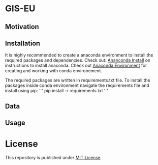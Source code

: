 # GIS-EU

## Motivation

## Installation
It is highly recommended to create a anaconda environment to install the required packages and dependencies. Check out: [Ananconda Install](https://www.anaconda.com/download/) on instructions to install anaconda.
Check out [Anaconda Environment](https://conda.io/docs/user-guide/tasks/manage-environments.html) for creating and working with conda environement. 

The required packages are written in requirements.txt file. To install the packages inside conda environment navigate the requirements file and install using pip:
'''
pip install -r requirements.txt
'''



## Data


## Usage


# License
This repository is published under [MIT License](https://github.com/samarthiith/GIS-EU/blob/master/LICENSE)
